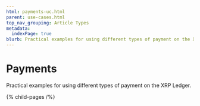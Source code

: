 ```yaml
---
html: payments-uc.html
parent: use-cases.html
top_nav_grouping: Article Types
metadata:
  indexPage: true
blurb: Practical examples for using different types of payment on the XRP Ledger.
---
```

# Payments

Practical examples for using different types of payment on the XRP Ledger.

{% child-pages /%}
